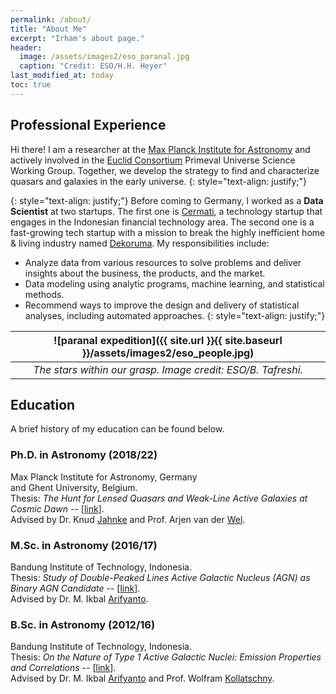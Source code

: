 ```yaml
---
permalink: /about/
title: "About Me"
excerpt: "Irham's about page."
header:
  image: /assets/images2/eso_paranal.jpg
  caption: "Credit: ESO/H.H. Heyer"
last_modified_at: today
toc: true
---
```


## Professional Experience

Hi there! I am a researcher at the [Max Planck Institute for Astronomy](http://www.mpia.de/en) and actively involved in the [Euclid Consortium](https://www.euclid-ec.org/) Primeval Universe Science Working Group. 
Together, we develop the strategy to find and characterize quasars and galaxies in the early universe.
{: style="text-align: justify;"}

{: style="text-align: justify;"}
Before coming to Germany, I worked as a **Data Scientist** at two startups. The first one is [Cermati](https://www.cermati.com/tentang-cermati), a technology startup that engages in the Indonesian financial technology area. The second one is a fast-growing tech startup with a mission to break the highly inefficient home & living industry named [Dekoruma](https://www.dekoruma.com/artikel/2650/about-us). My responsibilities include:
* Analyze data from various resources to solve problems and deliver insights about the business, the products, and the market.
* Data modeling using analytic programs, machine learning, and statistical methods.
* Recommend ways to improve the design and delivery of statistical analyses, including automated approaches.
{: style="text-align: justify;"}

| ![paranal expedition]({{ site.url }}{{ site.baseurl }}/assets/images2/eso_people.jpg) | 
|:--:| 
| *The stars within our grasp. Image credit: ESO/B. Tafreshi.* |


## Education
A brief history of my education can be found below.

### Ph.D. in Astronomy (2018/22)
Max Planck Institute for Astronomy, Germany \
and Ghent University, Belgium. \
Thesis: *The Hunt for Lensed Quasars and Weak-Line Active Galaxies at Cosmic Dawn* -- [[link](https://www.researchgate.net/publication/361486613_The_Hunt_for_Quasars_at_Cosmic_Dawn_Insights_into_Redshift_6_Weak-Line_Active_Galaxies_and_Deep_Learning_for_Discovering_Lensed_Sources)]. \
Advised by Dr. Knud [Jahnke](https://www.mpia.de/homes/jahnke/) and Prof. Arjen van der [Wel](https://users.ugent.be/~avdrwel/).

### M.Sc. in Astronomy (2016/17)
Bandung Institute of Technology, Indonesia. \
Thesis: *Study of Double-Peaked Lines Active Galactic Nucleus (AGN) as Binary AGN Candidate* -- [[link](https://www.researchgate.net/publication/320056967_Study_of_Double-Peaked_Emission_Lines_AGN_as_Binary_AGN_Candidate)]. \
Advised by Dr. M. Ikbal [Arifyanto](https://www.itb.ac.id/staff/view/mochamad-ikbal-arifyanto-see).

### B.Sc. in Astronomy (2012/16)
Bandung Institute of Technology, Indonesia. \
Thesis: *On the Nature of Type 1 Active Galactic Nuclei: Emission Properties and Correlations* -- [[link](https://www.researchgate.net/publication/306344484_On_the_Nature_of_Type_1_AGN_Emission_Properties_and_Correlations)]. \
Advised by Dr. M. Ikbal [Arifyanto](https://www.itb.ac.id/staff/view/mochamad-ikbal-arifyanto-see) and Prof. Wolfram [Kollatschny](https://www.astro.physik.uni-goettingen.de/~wkollat/).
